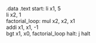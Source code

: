    .data
    .text
start:
    li x1, 5            
    li x2, 1            
    factorial_loop:
    mul x2, x2, x1      
    addi x1, x1, -1     
    bgt x1, x0, factorial_loop 
    halt:
    j halt              
